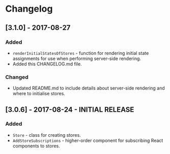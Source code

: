 # Changelog

## [3.1.0] - 2017-08-27
### Added
- `renderInitialStatesOfStores` - function for rendering initial state assignments for use when performing server-side rendering.
- Added this CHANGELOG.md file.

### Changed
- Updated README.md to include details about server-side rendering and where to initialise stores.

## [3.0.6] - 2017-08-24 - INITIAL RELEASE
### Added
- `Store` - class for creating stores.
- `AddStoreSubscriptions` - higher-order component for subscribing React components to stores.
